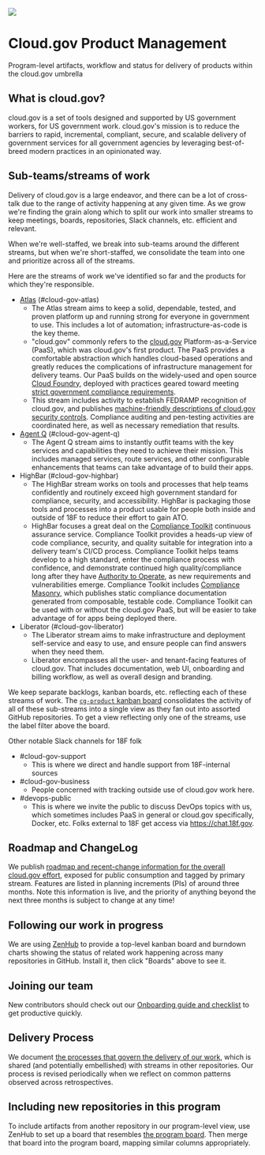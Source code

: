 <a href="https://zenhub.io"><img src="https://raw.githubusercontent.com/ZenHubIO/support/master/zenhub-badge.png"></a>
# Cloud.gov Product Management
Program-level artifacts, workflow and status for delivery of products within the cloud.gov umbrella

## What is cloud.gov?

cloud.gov is a set of tools designed and supported by US government workers, for US government work. cloud.gov's mission is to reduce the barriers to rapid, incremental, compliant, secure, and scalable delivery of government services for all government agencies by leveraging best-of-breed modern practices in an opinionated way.

## Sub-teams/streams of work

Delivery of cloud.gov is a large endeavor, and there can be a lot of cross-talk due to the range of activity happening at any given time. As we grow we're finding the grain along which to split our work into smaller streams to keep meetings, boards, repositories, Slack channels, etc. efficient and relevant. 

When we're well-staffed, we break into sub-teams around the different streams, but when we're short-staffed, we consolidate the team into one and prioritize across all of the streams. 

Here are the streams of work we've identified so far and the products for which they're responsible.

- [Atlas](https://github.com/18F/cg-product#boards?labels=Atlas&showPRs=false) (#cloud-gov-atlas)
  - The Atlas stream aims to keep a solid, dependable, tested, and proven platform up and running strong for everyone in government to use. This includes a lot of automation; infrastructure-as-code is the key theme.
  - "cloud.gov" commonly refers to the [cloud.gov](https://cloud.gov) Platform-as-a-Service (PaaS), which was cloud.gov's first product. The PaaS provides a comfortable abstraction which handles cloud-based operations and greatly reduces the complications of infrastructure management for delivery teams. Our PaaS builds on the widely-used and open source [Cloud Foundry](https://www.cloudfoundry.org/), deployed with practices geared toward meeting [strict government compliance requirements](https://en.wikipedia.org/wiki/Federal_Information_Security_Management_Act_of_2002).
  - This stream includes activity to establish FEDRAMP recognition of cloud.gov, and publishes [machine-friendly descriptions of cloud.gov security controls](https://github.com/18F/cg-compliance). Compliance auditing and pen-testing activities are coordinated here, as well as necessary remediation that results.
- [Agent Q](https://github.com/18F/cg-agent-q) (#cloud-gov-agent-q)
  - The Agent Q stream aims to instantly outfit teams with the key services and capabilities they need to achieve their mission. This includes managed services, route services, and other configurable enhancements that teams can take advantage of to build their apps.
- HighBar (#cloud-gov-highbar)
  - The HighBar stream works on tools and processes that help teams confidently and routinely exceed high government standard for compliance, security, and accessibility. HighBar is packaging those tools and processes into a product usable for people both inside and outside of 18F to reduce their effort to gain ATO.
  - HighBar focuses a great deal on the [Compliance Toolkit](https://github.com/18F/compliance-toolkit) continuous assurance service. Compliance Toolkit provides a heads-up view of code compliance, security, and quality suitable for integration into a delivery team's CI/CD process. Compliance Toolkit helps teams develop to a high standard, enter the compliance process with confidence, and demonstrate continued high quality/compliance long after they have [Authority to Operate](https://www.fedramp.gov/resources/faqs/what-is-an-authority-to-operate-ato/), as new requirements and vulnerabilities emerge. Compliance Toolkit includes [Compliance Masonry](https://github.com/opencontrol/compliance-masonry), which publishes static compliance documentation generated from composable, testable code. Compliance Toolkit can be used with or without the cloud.gov PaaS, but will be easier to take advantage of for apps being deployed there.
- Liberator (#cloud-gov-liberator)
  - The Liberator stream aims to make infrastructure and deployment self-service and easy to use, and ensure people can find answers when they need them.
  - Liberator encompasses all the user- and tenant-facing features of cloud.gov. That includes documentation, web UI, onboarding and billing workflow, as well as overall design and branding.

We keep separate backlogs, kanban boards, etc. reflecting each of these streams of work. The [`cg-product` kanban board](https://github.com/18F/cg-product#boards) consolidates the activity of all of these sub-streams into a single view as they fan out into assorted GitHub repositories. To get a view reflecting only one of the streams, use the label filter above the board.

Other notable Slack channels for 18F folk

- #cloud-gov-support
  - This is where we direct and handle support from 18F-internal sources
- #cloud-gov-business
  - People concerned with tracking outside use of cloud.gov work here.
- #devops-public
  - This is where we invite the public to discuss DevOps topics with us, which sometimes includes PaaS in general or cloud.gov specifically, Docker, etc. Folks external to 18F get access via https://chat.18f.gov.

## Roadmap and ChangeLog

We publish [roadmap and recent-change information for the overall cloud.gov effort](https://18f.aha.io/published/068c364a0302b89521045f9fbd258374), exposed for public consumption and tagged by primary stream. Features are listed in planning increments (PIs) of around three months. Note this information is live, and the priority of anything beyond the next three months is subject to change at any time!

## Following our work in progress

We are using [ZenHub](https://www.zenhub.io) to provide a top-level kanban board and burndown charts showing the status of related work happening across many repositories in GitHub. Install it, then click "Boards" above to see it.

## Joining our team

New contributors should check out our [Onboarding guide and checklist](https://github.com/18F/cg-product/blob/master/Onboarding.md) to get productive quickly.

## Delivery Process

We document [the processes that govern the delivery of our work](https://github.com/18F/cg-product/blob/master/DeliveryProcess.md), which is shared (and potentially embellished) with streams in other repositories. Our process is revised periodically when we reflect on common patterns observed across retrospectives.

## Including new repositories in this program

To include artifacts from another repository in our program-level view, use ZenHub to set up a board that resembles [the program board](https://github.com/18F/cg-product#boards?repos=39210774,55727091). Then merge that board into the program board, mapping similar columns appropriately.

